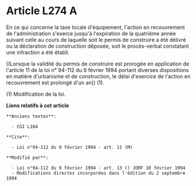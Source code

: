 # Article L274 A

En ce qui concerne la taxe locale d'équipement, l'action en recouvrement de l'administration s'exerce jusqu'à l'expiration de
la quatrième année suivant celle au cours de laquelle soit le permis de construire a été délivré ou la déclaration de
construction déposée, soit le procès-verbal constatant une infraction a été établi.

((Lorsque la validité du permis de construire est prorogée en application de l'article 11 de la loi n° 94-112 du 9 février
1994 portant diverses dispositions en matière d'urbanisme et de construction, le délai d'exercice de l'action en recouvrement
est prolongé d'un an)) (1).

(1) Modification de la loi.

**Liens relatifs à cet article**

	**Anciens textes**:

	  - CGI L184

	**Cite**:

	  - Loi n°94-112 du 9 février 1994 - art. 11 (M)

	**Modifié par**:

	  - Loi n°94-112 du 9 février 1994 - art. 13 () JORF 10 février 1994
	  - Modifications directes incorporées dans l'édition du 2 septembre 1994
